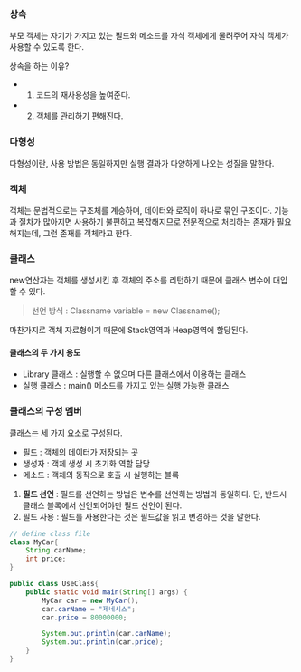 ### 상속
부모 객체는 자기가 가지고 있는 필드와 메소드를 자식 객체에게 물려주어 자식 객체가 사용할 수 있도록 한다.


상속을 하는 이유?
- 1. 코드의 재사용성을 높여준다.
- 2. 객체를 관리하기 편해진다.

### 다형성
다형성이란, 사용 방법은 동일하지만 실행 결과가 다양하게 나오는 성질을 말한다.

### 객체
객체는 문법적으로는 구조체를 계승하며, 데이터와 로직이 하나로 묶인 구조이다. 기능과 절차가 많아지면 사용하기 불편하고 
복잡해지므로 전문적으로 처리하는 존재가 필요해지는데, 그런 존재를 객체라고 한다.

### 클래스
new연산자는 객체를 생성시킨 후 객체의 주소를 리턴하기 때문에 클래스 변수에 대입할 수 있다.

> 선언 방식 : Classname variable = new Classname();

마찬가지로 객체 자료형이기 때문에 Stack영역과 Heap영역에 할당된다.

#### 클래스의 두 가지 용도
- Library 클래스 : 실행할 수 없으며 다른 클래스에서 이용하는 클래스
- 실행 클래스 : main() 메소드를 가지고 있는 실행 가능한 클래스

### 클래스의 구성 멤버
클래스는 세 가지 요소로 구성된다.
- 필드 : 객체의 데이터가 저장되는 곳
- 생성자 : 객체 생성 시 초기화 역할 담당
- 메소드 : 객체의 동작으로 호출 시 실행하는 블록

1. **필드 선언** : 필드를 선언하는 방법은 변수를 선언하는 방법과 동일하다. 단, 반드시 클래스 블록에서 선언되어야만 필드 선언이 된다.
2. 필드 사용 : 필드를 사용한다는 것은 필드값을 읽고 변경하는 것을 말한다.
```java
// define class file
class MyCar{
    String carName;
    int price;
}
```
```java
public class UseClass{
    public static void main(String[] args) {
        MyCar car = new MyCar();
        car.carName = "제네시스";
        car.price = 80000000;

        System.out.println(car.carName);
        System.out.println(car.price);
    }
}
```